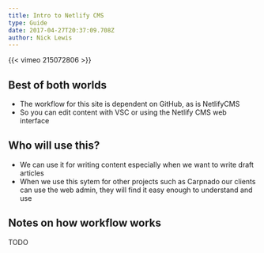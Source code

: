 ```yaml
---
title: Intro to Netlify CMS
type: Guide
date: 2017-04-27T20:37:09.708Z
author: Nick Lewis
---
```


{{< vimeo 215072806 >}}

## Best of both worlds

* The workflow for this site is dependent on GitHub, as is NetlifyCMS
* So you can edit content with VSC or using the Netlify CMS web interface

## Who will use this?

* We can use it for writing content especially when we want to write draft articles
* When we use this sytem for other projects such as Carpnado our clients can use the web admin, they will find it easy enough to understand and use

## Notes on how workflow works

TODO

